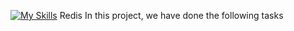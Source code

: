[![My Skills]([https://redis.io//icons?i=redis)](https://skillicons.dev) Redis 
In this project, we have done the following tasks
